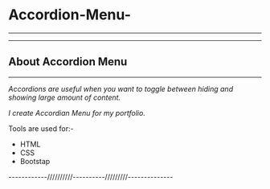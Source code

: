 # Accordion-Menu-

---
---

## __About Accordion Menu__
___

_Accordions are useful when you want to toggle between hiding and showing large amount of content._


_I create Accordian Menu for my portfolio._

Tools are used for:-
* HTML
* CSS
* Bootstap
  
------------//////////----------/////////--------------


    

  






